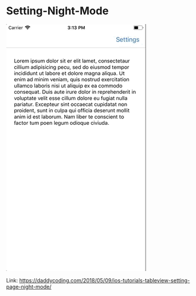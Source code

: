 # Setting-Night-Mode


![](https://github.com/zhiyao92/Setting-Night-Mode/blob/master/May-10-2018%2015-14-05.gif)


Link: https://daddycoding.com/2018/05/09/ios-tutorials-tableview-setting-page-night-mode/
